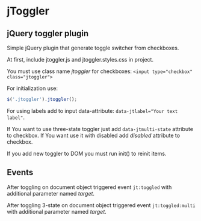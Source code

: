 # jToggler

## jQuery toggler plugin
Simple jQuery plugin that generate toggle switcher from checkboxes.

At first, include jtoggler.js and jtoggler.styles.css in project.

You must use class name *jtoggler* for checkboxes:
`<input type="checkbox" class="jtoggler">`

For initialization use:
```javascript
$('.jtoggler').jtoggler();
```

For using labels add to input data-attribute: `data-jtlabel="Your text label"`.

If You want to use three-state toggler just add `data-jtmulti-state` attribute to checkbox. If You want use it with disabled add *disabled* attribute to checkbox.

If you add new toggler to DOM you must run init() to reinit items.

## Events

After toggling on document object triggered event `jt:toggled` with additional parameter named *target*.

After toggling 3-state on document object triggered event `jt:toggled:multi` with additional parameter named *target*.